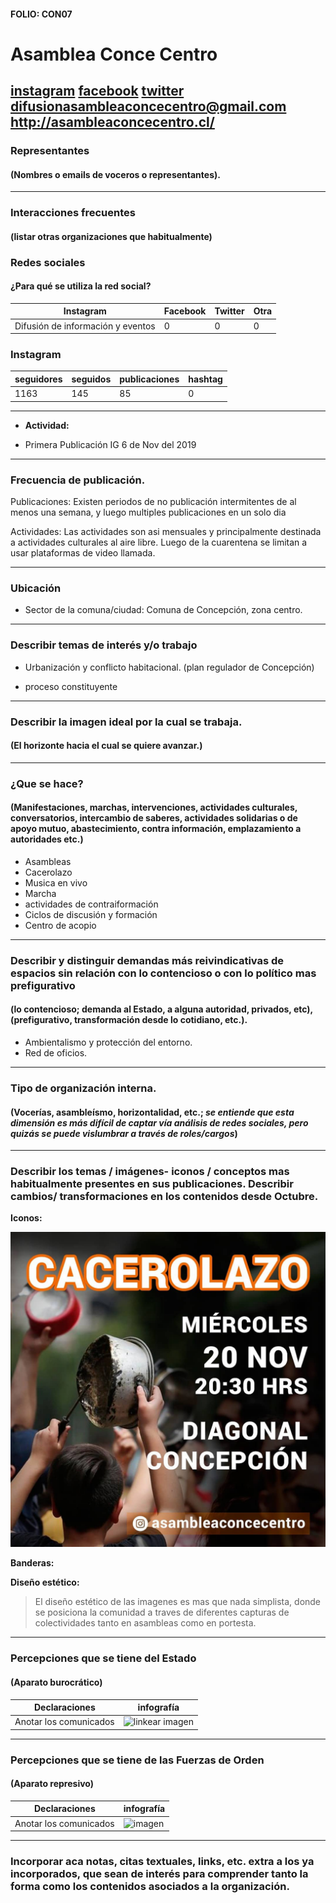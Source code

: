#### FOLIO: CON07
# Asamblea Conce Centro

[instagram](https://www.instagram.com/asambleaconcecentro/)
[facebook](https://www.facebook.com/asambleaconcecentro)
[twitter]()
<difusionasambleaconcecentro@gmail.com>
<http://asambleaconcecentro.cl/>
---

### Representantes
#### (Nombres o emails de voceros o representantes).

---
### Interacciones frecuentes
#### (listar otras organizaciones que habitualmente)

### Redes sociales
#### ¿Para qué se utiliza la red social?
| Instagram | Facebook | Twitter | Otra 
|---|---|---|---|
|Difusión de información y eventos|0|0| 0|

### **Instagram**
| seguidores | seguidos | publicaciones | hashtag |
|---|---|---|---|
|1163|145|85|0|

---

* **Actividad:**   

* Primera Publicación IG 6 de Nov del 2019

---
### Frecuencia de publicación.

Publicaciones: Existen periodos de no publicación intermitentes de al menos una semana, y luego multiples publicaciones en un solo dia 

Actividades: Las actividades son asi mensuales y principalmente destinada a actividades culturales al aire libre. Luego de la cuarentena se limitan a usar plataformas de video llamada.  

---
### Ubicación
* Sector de la comuna/ciudad: Comuna de Concepción, zona centro. 

---
### Describir temas de interés y/o trabajo

* Urbanización y conflicto habitacional. (plan regulador de Concepción)

* proceso constituyente

---
### Describir la imagen ideal por la cual se trabaja.
#### (El horizonte hacia el cual se quiere avanzar.)

---
### ¿Que se hace?
#### (Manifestaciones, marchas, intervenciones, actividades culturales, conversatorios, intercambio de saberes, actividades solidarias o de apoyo mutuo, abastecimiento, contra información, emplazamiento a autoridades etc.)

* Asambleas
* Cacerolazo 
* Musica en vivo
* Marcha
* actividades de contraiformación
* Ciclos de discusión y formación
* Centro de acopio


---
### Describir y distinguir demandas más reivindicativas de espacios sin relación con lo contencioso o con lo político mas prefigurativo
#### (lo contencioso; demanda al Estado, a alguna autoridad, privados, etc), (prefigurativo, transformación desde lo cotidiano, etc.).

* Ambientalismo y protección del entorno. 
* Red de oficios. 

---
### Tipo de organización interna.
#### (Vocerías, asambleísmo, horizontalidad, etc.; *se entiende que esta dimensión es más difícil de captar vía análisis de redes sociales, pero quizás se puede vislumbrar a través de roles/cargos*)

---
### Describir los temas / imágenes- iconos / conceptos mas habitualmente presentes en sus publicaciones. Describir cambios/ transformaciones en los contenidos desde Octubre.

**Iconos:**

![imagen](70251635_423097055248174_2229060470291582062_n.jpg)

**Banderas:**

**Diseño estético:**

> El diseño estético de las imagenes es mas que nada simplista, donde se posiciona la comunidad a traves de diferentes capturas de colectividades tanto en asambleas como en portesta. 

---
### Percepciones que se tiene del Estado
#### (Aparato burocrático)

| Declaraciones | infografía | 
|---|---|
|Anotar los comunicados | ![linkear imagen]() |

---
### Percepciones que se tiene de las Fuerzas de Orden
#### (Aparato represivo)

| Declaraciones | infografía | 
|---|---|
|Anotar los comunicados | ![imagen]() |

---
### Incorporar aca notas, citas textuales, links, etc. extra a los ya incorporados, que sean de interés para comprender tanto la forma como los contenidos asociados a la organización.
